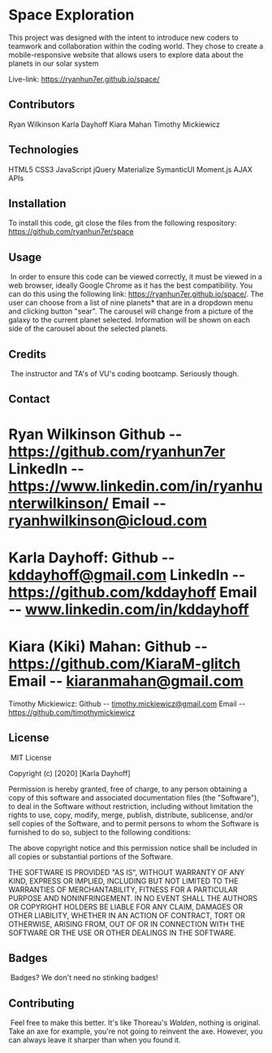 # Space Exploration
This project was designed with the intent to introduce new coders to teamwork and collaboration within the coding world. They chose to create a mobile-responsive website that allows users to explore data about the planets in our solar system

Live-link: https://ryanhun7er.github.io/space/ 
## Contributors
Ryan Wilkinson 
Karla Dayhoff 
Kiara Mahan 
Timothy Mickiewicz 
## Technologies
HTML5
CSS3
JavaScript 
jQuery 
Materialize
SymanticUI
Moment.js 
AJAX
APIs

## Installation

To install this code, git close the files from the following respository: https://github.com/ryanhun7er/space
​
## Usage 
​
In order to ensure this code can be viewed correctly, it must be viewed in a web browser, ideally Google Chrome as it has the best compatibility. You can do this using the following link: https://ryanhun7er.github.io/space/. The user can choose from a list of nine planets* that are in a dropdown menu and clicking button "sear". The carousel will change from a picture of the galaxy to the current planet selected. Information will be shown on each side of the carousel about the selected planets.

## Credits
​
The instructor and TA's of VU's coding bootcamp. Seriously though.

## Contact
Ryan Wilkinson
Github -- https://github.com/ryanhun7er
LinkedIn -- https://www.linkedin.com/in/ryanhunterwilkinson/
Email -- ryanhwilkinson@icloud.com
=============================================================
Karla Dayhoff:
Github -- kddayhoff@gmail.com
LinkedIn -- https://github.com/kddayhoff
Email -- www.linkedin.com/in/kddayhoff
=============================================================
Kiara (Kiki) Mahan:
Github -- https://github.com/KiaraM-glitch
Email -- kiaranmahan@gmail.com
=============================================================
Timothy Mickiewicz:
Github -- timothy.mickiewicz@gmail.com
Email -- https://github.com/timothymickiewicz
​
## License
​
MIT License

Copyright (c) [2020] [Karla Dayhoff]

Permission is hereby granted, free of charge, to any person obtaining a copy
of this software and associated documentation files (the "Software"), to deal
in the Software without restriction, including without limitation the rights
to use, copy, modify, merge, publish, distribute, sublicense, and/or sell
copies of the Software, and to permit persons to whom the Software is
furnished to do so, subject to the following conditions:

The above copyright notice and this permission notice shall be included in all
copies or substantial portions of the Software.

THE SOFTWARE IS PROVIDED "AS IS", WITHOUT WARRANTY OF ANY KIND, EXPRESS OR
IMPLIED, INCLUDING BUT NOT LIMITED TO THE WARRANTIES OF MERCHANTABILITY,
FITNESS FOR A PARTICULAR PURPOSE AND NONINFRINGEMENT. IN NO EVENT SHALL THE
AUTHORS OR COPYRIGHT HOLDERS BE LIABLE FOR ANY CLAIM, DAMAGES OR OTHER
LIABILITY, WHETHER IN AN ACTION OF CONTRACT, TORT OR OTHERWISE, ARISING FROM,
OUT OF OR IN CONNECTION WITH THE SOFTWARE OR THE USE OR OTHER DEALINGS IN THE
SOFTWARE.
​
​
## Badges
​
Badges? We don't need no stinking badges!
​
## Contributing
​
Feel free to make this better. It's like Thoreau's <i>Walden</i>, nothing is original. Take an axe for example, you're not going to reinvent the axe. However, you can always leave it sharper than when you found it.
​